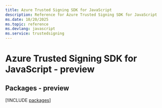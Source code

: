 ```yaml
---
title: Azure Trusted Signing SDK for JavaScript
description: Reference for Azure Trusted Signing SDK for JavaScript
ms.date: 10/20/2025
ms.topic: reference
ms.devlang: javascript
ms.service: trustedsigning
---
```

# Azure Trusted Signing SDK for JavaScript - preview
## Packages - preview
[!INCLUDE [packages](trusted-signing-index.md)]